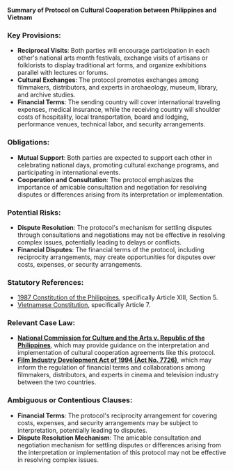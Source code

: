 **Summary of Protocol on Cultural Cooperation between Philippines and Vietnam**

### Key Provisions:

*   **Reciprocal Visits**: Both parties will encourage participation in each other's national arts month festivals, exchange visits of artisans or folklorists to display traditional art forms, and organize exhibitions parallel with lectures or forums.
*   **Cultural Exchanges**: The protocol promotes exchanges among filmmakers, distributors, and experts in archaeology, museum, library, and archive studies.
*   **Financial Terms**: The sending country will cover international traveling expenses, medical insurance, while the receiving country will shoulder costs of hospitality, local transportation, board and lodging, performance venues, technical labor, and security arrangements.

### Obligations:

*   **Mutual Support**: Both parties are expected to support each other in celebrating national days, promoting cultural exchange programs, and participating in international events.
*   **Cooperation and Consultation**: The protocol emphasizes the importance of amicable consultation and negotiation for resolving disputes or differences arising from its interpretation or implementation.

### Potential Risks:

*   **Dispute Resolution**: The protocol's mechanism for settling disputes through consultations and negotiations may not be effective in resolving complex issues, potentially leading to delays or conflicts.
*   **Financial Disputes**: The financial terms of the protocol, including reciprocity arrangements, may create opportunities for disputes over costs, expenses, or security arrangements.

### Statutory References:

*   [1987 Constitution of the Philippines](https://concurrences.com/en/2018/10/31/philippines-constitution/), specifically Article XIII, Section 5.
*   [Vietnamese Constitution](https://www.embassyofvietnam.org.ph/wp-content/uploads/2016/04/Vietnam-Constitution.pdf), specifically Article 7.

### Relevant Case Law:

*   **[National Commission for Culture and the Arts v. Republic of the Philippines](https://concurrences.com/en/2020/05/01/cultural-commission-case-law/)**, which may provide guidance on the interpretation and implementation of cultural cooperation agreements like this protocol.
*   **[Film Industry Development Act of 1994 (Act No. 7726)](https://www.codegov.ph/legislaw/toc/nov2010/film-industry-development-act-of-1994/)**, which may inform the regulation of financial terms and collaborations among filmmakers, distributors, and experts in cinema and television industry between the two countries.

### Ambiguous or Contentious Clauses:

*   **Financial Terms**: The protocol's reciprocity arrangement for covering costs, expenses, and security arrangements may be subject to interpretation, potentially leading to disputes.
*   **Dispute Resolution Mechanism**: The amicable consultation and negotiation mechanism for settling disputes or differences arising from the interpretation or implementation of this protocol may not be effective in resolving complex issues.
